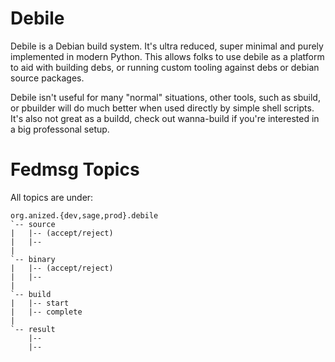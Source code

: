 Debile
======

Debile is a Debian build system. It's ultra reduced, super minimal and
purely implemented in modern Python. This allows folks to use debile
as a platform to aid with building debs, or running custom tooling
against debs or debian source packages.

Debile isn't useful for many "normal" situations, other tools, such as
sbuild, or pbuilder will do much better when used directly by simple shell
scripts. It's also not great as a buildd, check out wanna-build if you're
interested in a big professonal setup.

Fedmsg Topics
=============

All topics are under:

    org.anized.{dev,sage,prod}.debile
    `-- source
    |   |-- (accept/reject)
    |   |--
    |
    `-- binary
    |   |-- (accept/reject)
    |   |--
    |
    `-- build
    |   |-- start
    |   |-- complete
    |
    `-- result
        |--
        |--
